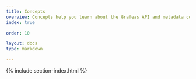 ```yaml
---
title: Concepts
overview: Concepts help you learn about the Grafeas API and metadata concepts
index: true

order: 10

layout: docs
type: markdown

---
```


{% include section-index.html %}

